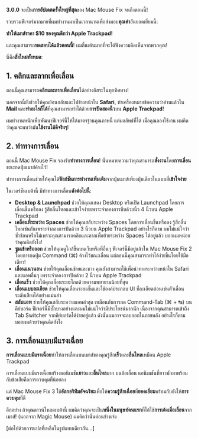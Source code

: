 **3.0.0** จะเป็น**การอัปเดตครั้งใหญ่ที่สุด**ของ Mac Mouse Fix จนถึงตอนนี้!

รวบรวมฟีเจอร์มากมายที่ผมทำงานมาเป็นเวลานานเพื่อส่งมอบ**คุณค่า**อันยอดเยี่ยมนี้:

**ทำให้เมาส์ราคา $10 ของคุณดีกว่า Apple Trackpad!**

และคุณสามารถ**ทดสอบได้แล้วตอนนี้**! ผมตื่นเต้นมากที่จะได้ฟังความคิดเห็นจากพวกคุณ!

นี่คือ**สิ่งใหม่ทั้งหมด**:

## 1. คลิกและลากเพื่อเลื่อน

ตอนนี้คุณสามารถ**คลิกและลากเพื่อเลื่อน**ได้อย่างอิสระในทุกทิศทาง!

นอกจากนี้ยังช่วยให้คุณย้อนกลับและไปข้างหน้าใน **Safari**, ทำเครื่องหมายข้อความว่าอ่านแล้วใน **Mail** และ**ทำอะไรก็ได้**ที่คุณสามารถทำได้ด้วย**การปัดสองนิ้ว**บน **Apple Trackpad**!

ผมทำงานหนักเพื่อพัฒนาฟีเจอร์นี้ให้ได้มาตรฐานคุณภาพนี้ แต่ผลลัพธ์ที่ได้ เมื่อคุณลองใช้งาน ผมคิดว่าคุณจะพบว่ามัน**ใช้งานได้ดีจริงๆ**!

## 2. ท่าทางการเลื่อน

ตอนนี้ Mac Mouse Fix รองรับ**ท่าทางการเลื่อน**!
นั่นหมายความว่าคุณสามารถ**สั่งงาน**โดย**การเลื่อน**ขณะกดปุ่มเมาส์ค้างไว้!

ท่าทางการเลื่อนช่วยให้คุณได้**ฟังก์ชันการทำงานเพิ่มเติม**จากปุ่มเมาส์เพียงปุ่มเดียวในแบบที่**เข้าใจง่าย**

ในเวอร์ชันเบต้านี้ มีท่าทางการเลื่อน**ดังต่อไปนี้**:

  - **Desktop & Launchpad** ช่วยให้คุณแสดง Desktop หรือเปิด Launchpad โดยการเลื่อนขึ้นหรือลง รู้สึกลื่นไหลและเข้าใจง่ายเพราะจำลองการบีบด้วยนิ้ว 4 นิ้วบน Apple Trackpad
  - **เคลื่อนที่ระหว่าง Spaces** ช่วยให้คุณสลับระหว่าง Spaces โดยการเลื่อนขึ้นหรือลง รู้สึกลื่นไหลเช่นกันเพราะจำลองการปัดด้วย 3 นิ้วบน Apple Trackpad อย่างไรก็ตาม ผมไม่แน่ใจว่าซ้ำซ้อนหรือไม่เพราะคุณสามารถคลิกและลากเพื่อย้ายระหว่าง Spaces ได้อยู่แล้ว บอกผมหน่อยว่าคุณคิดยังไง!
  - **ซูมเข้าหรือออก** ช่วยให้คุณดูใกล้ขึ้นบนเว็บหรือที่อื่นๆ ฟีเจอร์นี้มีอยู่แล้วใน Mac Mouse Fix 2 โดยการกดปุ่ม Command (⌘) ค้างไว้ขณะเลื่อน แต่ตอนนี้คุณสามารถทำได้ง่ายขึ้นโดยใช้มือเดียว!
  - **เลื่อนแนวนอน** ช่วยให้คุณเลื่อนซ้ายและขวา คุณยังสามารถใช้เพื่อนำทางระหว่างหน้าใน Safari และแอพอื่นๆ เพราะจำลองการปัดด้วย 2 นิ้วบน Apple Trackpad
  - **เลื่อนเร็ว** ช่วยให้คุณเลื่อนระยะไกลด้วยความพยายามน้อยที่สุด
  - **เลื่อนแบบละเอียด** ช่วยให้คุณเลื่อนระยะสั้นและใช้องค์ประกอบ UI ที่ละเอียดอ่อนเช่นตัวเลื่อนระดับเสียงได้อย่างแม่นยำ
  - **สลับแอพ** ช่วยให้คุณสลับระหว่างแอพล่าสุด เหมือนกับการกด Command-Tab (⌘ + ↹) บนคีย์บอร์ด ฟีเจอร์นี้มีบั๊กบางอย่างและผมไม่แน่ใจว่ามีประโยชน์มากนัก เนื่องจากคุณสามารถเข้าถึง Tab Switcher จากคีย์บอร์ดได้ง่ายอยู่แล้ว ดังนั้นผมอาจจะลบออกในภายหลัง อย่างไรก็ตาม บอกผมด้วยว่าคุณคิดยังไง

## 3. การเลื่อนแบบมีแรงเฉื่อย

**การเลื่อนแบบมีแรงเฉื่อย**ทำให้การเลื่อนบนเมาส์ของคุณรู้สึก**เร็ว**และ**ลื่นไหล**เหมือน Apple Trackpad

การเลื่อนแบบมีแรงเฉื่อยสร้างแอนิเมชัน**ยาว**และ**ลื่นไหล**มาก บนล้อเลื่อน แอนิเมชันที่ยาวมักมาพร้อมกับข้อเสียคือการควบคุมที่น้อยลง

แต่ Mac Mouse Fix 3 ใช้**อัลกอริทึมอัจฉริยะ**เพื่อให้**ความรู้สึกเฉื่อย**ที่**ยอดเยี่ยม**พร้อมกับยังให้**การควบคุม**ที่ดี

อีกอย่าง ถ้าคุณดาวน์โหลดเบต้านี้ ผมคิดว่าคุณจะเป็น**หนึ่งในมนุษย์คนแรก**ที่ได้ใช้**การเด้งเมื่อเลื่อน**จากเมาส์! (นอกจาก Magic Mouse) ผมคิดว่านั่นค่อนข้างเจ๋ง

[ต่อไปด้วยการแปลที่เหลือในรูปแบบเดียวกัน...]
